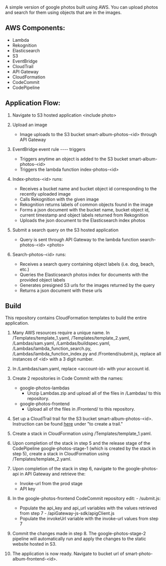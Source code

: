A simple version of google photos built using AWS. You can upload photos and search for them using objects that are in the images. 

## AWS Components:
-	Lambda 
-	Rekognition
-	Elasticsearch
-	S3
-	EventBridge
-	CloudTrail
-	API Gateway
-	CloudFormation
-	CodeCommit
-	CodePipeline

## Application Flow:

1.	Navigate to S3 hosted application
\<include photo>
  
2.	Upload an image
    - Image uploads to the S3 bucket smart-album-photos-\<id> through API Gateway
  
3.	EventBridge event rule ---- triggers
    - Triggers anytime an object is added to the S3 bucket smart-album-photos-\<id>
    - Triggers the lambda function index-photos-\<id>

4.	Index-photos-\<id> runs: 
    - Receives a bucket name and bucket object id corresponding to the recently uploaded image
    - Calls Rekognition with the given image
    - Rekognition returns labels of common objects found in the image
    - Forms a json document with the bucket name, bucket object id, current timestamp and object labels returned from Rekognition
    - Uploads the json document to the Elasticsearch index photos

5.	Submit a search query on the S3 hosted application
    - Query is sent through API Gateway to the lambda function search-photos-\<id>
\<photo>
  
6.	Search-photos-\<id> runs:
    - Receives a search query containing object labels (i.e. dog, beach, etc.)
    - Queries the Elasticsearch photos index for documents with the provided object labels
    - Generates presigned S3 urls for the images returned by the query
    - Returns a json document with these urls

  
## Build
  
  This repository contains CloudFormation templates to build the entire application. 
  
  1. Many AWS resources require a unique name. In /Templates/template_1.yaml, /Templates/template_2.yaml, /Lambdas/sam.yaml, /Lambdas/buildspec.yaml, /Lambdas/lambda_function_search.py, /Lambdas/lambda_function_index.py and /Frontend/submit.js, replace all instances of \<id> with a 3 digit number.
  
  2. In /Lambdas/sam.yaml, replace \<account-id> with your account id.
  
  3. Create 2 repositories in Code Commit with the names:
      - google-photos-lambdas
          - Unzip Lambdas.zip and upload all of the files in /Lambdas/ to this repository.
      - google-photos-frontend
          - Upload all of the files in /Frontend/ to this repository.
  
  4. Set up a CloudTrail trail for the S3 bucket smart-album-photos-\<id>. Instruction can be found [here](https://docs.aws.amazon.com/codepipeline/latest/userguide/create-cloudtrail-S3-source-console.html) under "to create a trail."
  
  5. Create a stack in CloudFormation using /Templates/template_1.yaml.
  
  6. Upon completion of the stack in step 5 and the release stage of the CodePipeline google-photos-stage-1 (which is created by the stack in step 5), create a stack in CloudFormation using /Templates/template_2.yaml.
  
  7. Upon completion of the stack in step 6, navigate to the google-photos-api in API Gateway and retrieve the: 
      - Invoke-url from the prod stage
      - API key
  
  8. In the google-photos-frontend CodeCommit repository edit:
    - /submit.js: 
      - Populate the api_key and api_url variables with the values retrieved from step 7
    - /apiGateway-js-sdk/apigClient.js
      - Populate the invokeUrl variable with the invoke-url values from step 7
  
  9. Commit the changes made in step 8. The google-photos-stage-2 pipeline will automatically run and apply the changes to the static website hosted in S3.
  
  10. The application is now ready. Navigate to bucket url of smart-photo-album-frontend-\<id>.
    
  
